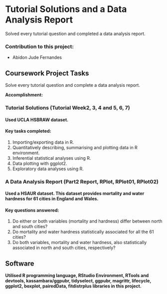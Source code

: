 # Tutorial Solutions and a Data Analysis Report

Solved every tutorial question and completed a data analysis report.

### Contribution to this project:
- Abidon Jude Fernandes

## Coursework Project Tasks

Solve every tutorial question and complete a data analysis report.

**Accomplishment:**

### Tutorial Solutions (Tutorial Week2, 3, 4 and 5, 6, 7)
#### Used UCLA HSBRAW dataset.
#### Key tasks completed:
1. Importing/exporting data in R.
2. Quantitatively describing, summarising and plotting data in R environment.
3. Inferential statistical analyses using R.
4. Data plotting with ggplot2.
5. Exploratory data analyses using R.

### A Data Analysis Report (Part2 Report, RPlot, RPlot01, RPlot02)
#### Used a HSAUR dataset. This dataset provides mortality and water hardness for 61 cities in England and Wales.
#### Key questions answered:
1. Do either or both variables (mortality and hardness) differ between north and south cities?
2. Do mortality and water hardness statistically associated for all the 61 cities?
3. Do both variables, mortality and water hardness, also statistically associated in north and south cities, respectively?

## Software
**Utilised R programming language, RStudio Environment, RTools and devtools, kassambara/ggpubr, tidyselect, ggpubr, magrittr, lifecycle, ggplot2, boxplot, pairedData, fitdistrplus libraries in this project.**
